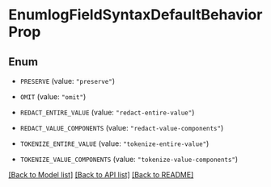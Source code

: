 # EnumlogFieldSyntaxDefaultBehaviorProp

## Enum


* `PRESERVE` (value: `"preserve"`)

* `OMIT` (value: `"omit"`)

* `REDACT_ENTIRE_VALUE` (value: `"redact-entire-value"`)

* `REDACT_VALUE_COMPONENTS` (value: `"redact-value-components"`)

* `TOKENIZE_ENTIRE_VALUE` (value: `"tokenize-entire-value"`)

* `TOKENIZE_VALUE_COMPONENTS` (value: `"tokenize-value-components"`)


[[Back to Model list]](../README.md#documentation-for-models) [[Back to API list]](../README.md#documentation-for-api-endpoints) [[Back to README]](../README.md)


